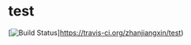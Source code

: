 # test
[![Build Status](https://travis-ci.org/zhanjiangxin/test.svg?branch=master)]https://travis-ci.org/zhanjiangxin/test)
